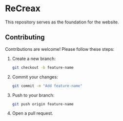 # ReCreax

This repository serves as the foundation for the website.


## Contributing

Contributions are welcome! Please follow these steps:

1. Create a new branch:
    ```bash
    git checkout -b feature-name
    ```
2. Commit your changes:
    ```bash
    git commit -m "Add feature-name"
    ```
3. Push to your branch:
    ```bash
    git push origin feature-name
    ```
4. Open a pull request.

